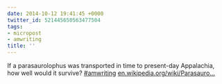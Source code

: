 ```yaml
---
date: 2014-10-12 19:41:45 +0000
twitter_id: 521445650563477504
tags:
- micropost
- amwriting
title: ''
---
```


If a parasaurolophus was transported in time to present-day Appalachia, how well would it survive? [#amwriting](https://twitter.com/hashtag/amwriting) [en.wikipedia.org/wiki/Parasauro…](http://en.wikipedia.org/wiki/Parasaurolophus)
